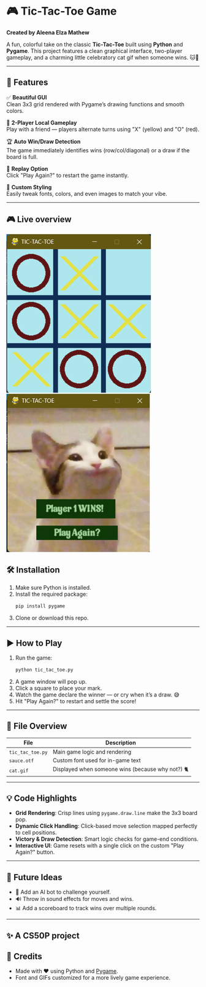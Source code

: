 # 🎮 Tic-Tac-Toe Game  
**Created by Aleena Elza Mathew**

A fun, colorful take on the classic **Tic-Tac-Toe** built using **Python** and **Pygame**. This project features a clean graphical interface, two-player gameplay, and a charming little celebratory cat gif when someone wins. 🐱🎉

---

## 🚀 Features

✅ **Beautiful GUI**  
Clean 3x3 grid rendered with Pygame’s drawing functions and smooth colors.

👥 **2-Player Local Gameplay**  
Play with a friend — players alternate turns using "X" (yellow) and "O" (red).

🏆 **Auto Win/Draw Detection**  
The game immediately identifies wins (row/col/diagonal) or a draw if the board is full.

🔁 **Replay Option**  
Click "Play Again?" to restart the game instantly.

🎨 **Custom Styling**  
Easily tweak fonts, colors, and even images to match your vibe.

---

## 🎮 Live overview
![Gameplay](tic-tac-toe-1.png)
![Gameplay](tic-tac-toe-2.png)

## 🛠 Installation

1. Make sure Python is installed.  
2. Install the required package:
   ```bash
   pip install pygame
   ```
3. Clone or download this repo.

---

## ▶️ How to Play

1. Run the game:
   ```bash
   python tic_tac_toe.py
   ```
2. A game window will pop up.
3. Click a square to place your mark.
4. Watch the game declare the winner — or cry when it’s a draw. 😅
5. Hit "Play Again?" to restart and settle the score!

---

## 📁 File Overview

| File | Description |
|------|-------------|
| `tic_tac_toe.py` | Main game logic and rendering |
| `sauce.otf` | Custom font used for in-game text |
| `cat.gif` | Displayed when someone wins (because why not?) 🐈

---

## 💡 Code Highlights

- **Grid Rendering**: Crisp lines using `pygame.draw.line` make the 3x3 board pop.
- **Dynamic Click Handling**: Click-based move selection mapped perfectly to cell positions.
- **Victory & Draw Detection**: Smart logic checks for game-end conditions.
- **Interactive UI**: Game resets with a single click on the custom "Play Again?" button.

---

## 🌱 Future Ideas

- 🤖 Add an AI bot to challenge yourself.
- 🔊 Throw in sound effects for moves and wins.
- 📊 Add a scoreboard to track wins over multiple rounds.

---
## ✨ A CS50P project

## 🙌 Credits

- Made with ❤️ using Python and [Pygame](https://www.pygame.org).
- Font and GIFs customized for a more lively game experience.
